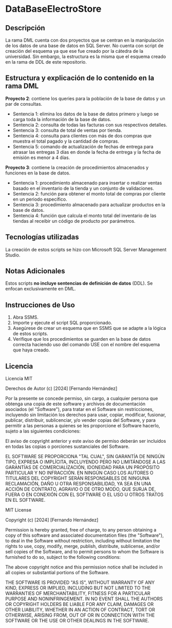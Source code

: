 # DataBaseElectroStore

## Descripción
La rama DML cuenta con dos proyectos que se centran en la manipulación de los datos de una base de datos en SQL Server. No cuenta con script de creación del esquema ya que ese fue creado por la cátedra de la universidad. Sin embargo, la estructura es la misma que el esquema creado en la rama de DDL de este repositorio.

## Estructura y explicación de lo contenido en la rama DML

**Proyecto 2**: contiene los queries para la población de la base de datos y un par de consultas.

- Sentencia 1: elimina los datos de la base de datos primero y luego se carga toda la información de la base de datos.
- Sentencia 2: consulta de todas las facturas con sus respectivos detalles.
- Sentencia 3: consulta de total de ventas por tienda.
- Sentencia 4: consulta para clientes con más de dos compras que muestra el total pagado y la cantidad de compras.
- Sentencia 5: comando de actualización de fechas de entrega para atrasar las entregas 3 días en donde la fecha de entrega y la fecha de emisión es menor a 4 días.

**Proyecto 3**: contiene la creación de procedimientos almacenados y funciones en la base de datos.

- Sentencia 1: procedimiento almacenado para insertar o realizar ventas basado en el inventario de la tienda y un conjunto de validaciones.
- Sentencia 2: función para obtener el monto total de compras por cliente en un periodo específico.
- Sentencia 3: procedimiento almacenado para actualizar productos en la base de datos.
- Sentencia 4: función que calcula el monto total del inventario de las tiendas al receibir un código de producto por parámetros.

## Tecnologías utilizadas
La creación de estos scripts se hizo con Microsoft SQL Server Management Studio.

## Notas Adicionales
Estos scripts **no incluye sentencias de definición de datos** (DDL). Se enfocan exclusivamente en DML.

## Instrucciones de Uso
1. Abra SSMS.
2. Importe y ejecute el script SQL proporcionado.
3. Asegúrese de crear un esquema que en SSMS que se adapte a la lógica de estos scripts.
4. Verifique que los procedimientos se guarden en la base de datos correcta haciendo uso del comando USE con el nombre del esquema que haya creado.

## Licencia
Licencia MIT

Derechos de Autor (c) [2024] [Fernando Hernández]

Por la presente se concede permiso, sin cargo, a cualquier persona que obtenga una copia
de este software y archivos de documentación asociados (el "Software"), para tratar
en el Software sin restricciones, incluyendo sin limitación los derechos
para usar, copiar, modificar, fusionar, publicar, distribuir, sublicenciar, y/o vender
copias del Software, y para permitir a las personas a quienes se les proporcione el Software
hacerlo, sujeto a las siguientes condiciones:

El aviso de copyright anterior y este aviso de permiso deberán ser incluidos en todas
las copias o porciones sustanciales del Software.

EL SOFTWARE SE PROPORCIONA "TAL CUAL", SIN GARANTÍA DE NINGÚN TIPO, EXPRESA O
IMPLÍCITA, INCLUYENDO PERO NO LIMITÁNDOSE A LAS GARANTÍAS DE COMERCIALIZACIÓN,
IDONEIDAD PARA UN PROPÓSITO PARTICULAR Y NO INFRACCIÓN. EN NINGÚN CASO LOS
AUTORES O TITULARES DEL COPYRIGHT SERÁN RESPONSABLES DE NINGUNA RECLAMACIÓN, DAÑO U OTRA
RESPONSABILIDAD, YA SEA EN UNA ACCIÓN DE CONTRATO, AGRAVIO O DE OTRO MODO, QUE SURJA DE,
FUERA O EN CONEXIÓN CON EL SOFTWARE O EL USO U OTROS TRATOS EN EL
SOFTWARE.

MIT License

Copyright (c) [2024] [Fernando Hernández]

Permission is hereby granted, free of charge, to any person obtaining a copy
of this software and associated documentation files (the "Software"), to deal
in the Software without restriction, including without limitation the rights
to use, copy, modify, merge, publish, distribute, sublicense, and/or sell
copies of the Software, and to permit persons to whom the Software is
furnished to do so, subject to the following conditions:

The above copyright notice and this permission notice shall be included in all
copies or substantial portions of the Software.

THE SOFTWARE IS PROVIDED "AS IS", WITHOUT WARRANTY OF ANY KIND, EXPRESS OR
IMPLIED, INCLUDING BUT NOT LIMITED TO THE WARRANTIES OF MERCHANTABILITY,
FITNESS FOR A PARTICULAR PURPOSE AND NONINFRINGEMENT. IN NO EVENT SHALL THE
AUTHORS OR COPYRIGHT HOLDERS BE LIABLE FOR ANY CLAIM, DAMAGES OR OTHER
LIABILITY, WHETHER IN AN ACTION OF CONTRACT, TORT OR OTHERWISE, ARISING FROM,
OUT OF OR IN CONNECTION WITH THE SOFTWARE OR THE USE OR OTHER DEALINGS IN THE
SOFTWARE.
